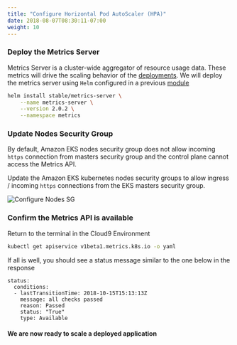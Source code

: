 ```yaml
---
title: "Configure Horizontal Pod AutoScaler (HPA)"
date: 2018-08-07T08:30:11-07:00
weight: 10
---
```


### Deploy the Metrics Server

Metrics Server is a cluster-wide aggregator of resource usage data. These metrics will drive the scaling behavior of the [deployments](https://kubernetes.io/docs/concepts/workloads/controllers/deployment/). We will deploy the metrics server using `Helm` configured in a previous [module](../../helm)

```sh
helm install stable/metrics-server \
    --name metrics-server \
    --version 2.0.2 \
    --namespace metrics
```

### Update Nodes Security Group

By default, Amazon EKS nodes security group does not allow incoming `https` connection from masters security group and the control plane cannot access the Metrics API.

Update the Amazon EKS kubernetes nodes security groups to allow ingress / incoming `https` connections from the EKS masters security group.

![Configure Nodes SG](/images/hpa-eks-sg.png)

### Confirm the Metrics API is available

Return to the terminal in the Cloud9 Environment

```sh
kubectl get apiservice v1beta1.metrics.k8s.io -o yaml
```

If all is well, you should see a status message similar to the one below in the response

```text
status:
  conditions:
  - lastTransitionTime: 2018-10-15T15:13:13Z
    message: all checks passed
    reason: Passed
    status: "True"
    type: Available
```

#### We are now ready to scale a deployed application
